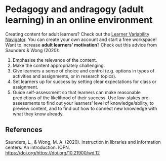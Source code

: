 # Pedagogy and andragogy (adult learning) in an online environment
Creating content for adult learners? Check out the [Learner Variability Navigator](https://lvp.digitalpromiseglobal.org/). You can create your own account and start a free workspace!
Want to increase **adult learners’ motivation**? Check out this advice from Saunders & Wong (2020):
1. Emphasise the relevance of the content.
2. Make the content appropriately challenging.
3. Give learners a sense of choice and control (e.g. options in types of activities and assignments, or in research topics).
4. Set learners up for success by setting clear expectations for class or assignment.
5. Guide self-assessment so that learners can make reasonable predictions of the likelihood of their success.
Use low-stakes pre-assessments to find out your learners’ level of knowledge/ability, to preview content, and to find out how to connect new knowledge with what they know already.
## References
Saunders, L., & Wong, M. A. (2020). Instruction in libraries and information centers: An introduction. IOPN. https://doi.org/https://doi.org/10.21900/wd.12
